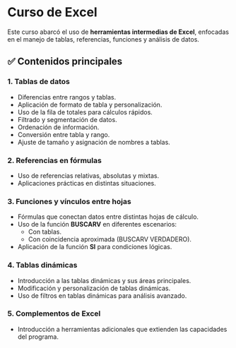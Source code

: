 # Curso de Excel

Este curso abarcó el uso de **herramientas intermedias de Excel**, enfocadas en el manejo de tablas, referencias, funciones y análisis de datos.  

## ✅ Contenidos principales

### 1. Tablas de datos
- Diferencias entre rangos y tablas.  
- Aplicación de formato de tabla y personalización.  
- Uso de la fila de totales para cálculos rápidos.  
- Filtrado y segmentación de datos.  
- Ordenación de información.  
- Conversión entre tabla y rango.  
- Ajuste de tamaño y asignación de nombres a tablas.  

### 2. Referencias en fórmulas
- Uso de referencias relativas, absolutas y mixtas.  
- Aplicaciones prácticas en distintas situaciones.  

### 3. Funciones y vínculos entre hojas
- Fórmulas que conectan datos entre distintas hojas de cálculo.  
- Uso de la función **BUSCARV** en diferentes escenarios:  
  - Con tablas.  
  - Con coincidencia aproximada (BUSCARV VERDADERO).  
- Aplicación de la función **SI** para condiciones lógicas.  

### 4. Tablas dinámicas
- Introducción a las tablas dinámicas y sus áreas principales.  
- Modificación y personalización de tablas dinámicas.  
- Uso de filtros en tablas dinámicas para análisis avanzado.  

### 5. Complementos de Excel
- Introducción a herramientas adicionales que extienden las capacidades del programa.  
